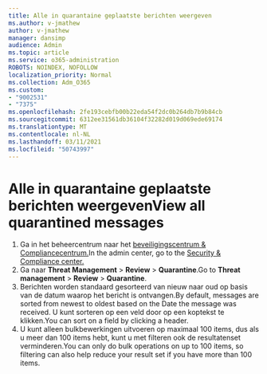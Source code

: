 ```yaml
---
title: Alle in quarantaine geplaatste berichten weergeven
ms.author: v-jmathew
author: v-jmathew
manager: dansimp
audience: Admin
ms.topic: article
ms.service: o365-administration
ROBOTS: NOINDEX, NOFOLLOW
localization_priority: Normal
ms.collection: Adm_O365
ms.custom:
- "9002531"
- "7375"
ms.openlocfilehash: 2fe193cebfb00b22eda54f2dc0b264db7b9b84cb
ms.sourcegitcommit: 6312ee31561db36104f32282d019d069ede69174
ms.translationtype: MT
ms.contentlocale: nl-NL
ms.lasthandoff: 03/11/2021
ms.locfileid: "50743997"
---
```

# <a name="view-all-quarantined-messages"></a><span data-ttu-id="cb7c9-102">Alle in quarantaine geplaatste berichten weergeven</span><span class="sxs-lookup"><span data-stu-id="cb7c9-102">View all quarantined messages</span></span>

1. <span data-ttu-id="cb7c9-103">Ga in het beheercentrum naar het [beveiligingscentrum & Compliancecentrum.](https://go.microsoft.com/fwlink/p/?linkid=2077143)</span><span class="sxs-lookup"><span data-stu-id="cb7c9-103">In the admin center, go to the [Security & Compliance center.](https://go.microsoft.com/fwlink/p/?linkid=2077143)</span></span>
2. <span data-ttu-id="cb7c9-104">Ga naar **Threat Management**  >  **Review**  >  **Quarantine**.</span><span class="sxs-lookup"><span data-stu-id="cb7c9-104">Go to **Threat management** > **Review** > **Quarantine**.</span></span>
3. <span data-ttu-id="cb7c9-105">Berichten worden standaard gesorteerd van nieuw naar oud op basis van de datum waarop het bericht is ontvangen.</span><span class="sxs-lookup"><span data-stu-id="cb7c9-105">By default, messages are sorted from newest to oldest based on the Date the message was received.</span></span> <span data-ttu-id="cb7c9-106">U kunt sorteren op een veld door op een koptekst te klikken.</span><span class="sxs-lookup"><span data-stu-id="cb7c9-106">You can sort on a field by clicking a header.</span></span>
4. <span data-ttu-id="cb7c9-107">U kunt alleen bulkbewerkingen uitvoeren op maximaal 100 items, dus als u meer dan 100 items hebt, kunt u met filteren ook de resultatenset verminderen.</span><span class="sxs-lookup"><span data-stu-id="cb7c9-107">You can only do bulk operations on up to 100 items, so filtering can also help reduce your result set if you have more than 100 items.</span></span>
